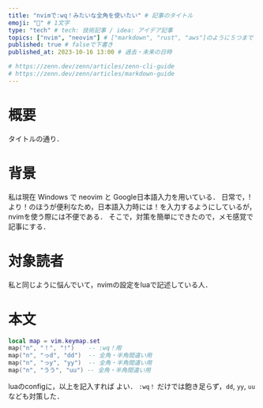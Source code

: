 ```yaml
---
title: "nvimで:wq！みたいな全角を使いたい" # 記事のタイトル
emoji: "📝" # 1文字
type: "tech" # tech: 技術記事 / idea: アイデア記事
topics: ["nvim", "neovim"] # ["markdown", "rust", "aws"]のように５つまで
published: true # falseで下書き
published_at: 2023-10-16 13:00 # 過去・未来の日時

# https://zenn.dev/zenn/articles/zenn-cli-guide
# https://zenn.dev/zenn/articles/markdown-guide
---
```

# 概要
タイトルの通り．
# 背景
私は現在 Windows で neovim と Google日本語入力を用いている．
日常で，!より！のほうが便利なため，日本語入力時には！を入力するようにしているが，nvimを使う際には不便である．
そこで，対策を簡単にできたので，メモ感覚で記事にする．
# 対象読者
私と同じように悩んでいて，nvimの設定をluaで記述している人．
# 本文
~~~ lua
local map = vim.keymap.set
map("n", "！", "!")    -- :wq！用
map("n", "っd", "dd")  -- 全角・半角間違い用
map("n", "っy", "yy")  -- 全角・半角間違い用
map("n", "うう", "uu") -- 全角・半角間違い用
~~~
luaのconfigに，以上を記入すれば よい．
```:wq！``` だけでは飽き足らず，```dd```, ```yy```, ```uu``` なども対策した．

